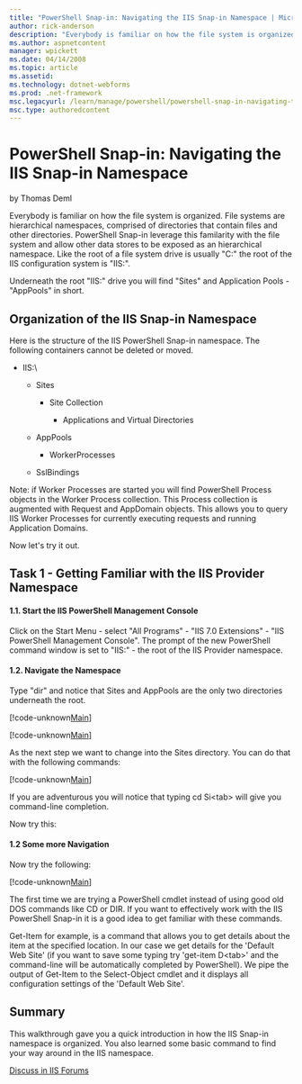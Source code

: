 ```yaml
---
title: "PowerShell Snap-in: Navigating the IIS Snap-in Namespace | Microsoft Docs"
author: rick-anderson
description: "Everybody is familiar on how the file system is organized. File systems are hierarchical namespaces, comprised of directories that contain files and other di..."
ms.author: aspnetcontent
manager: wpickett
ms.date: 04/14/2008
ms.topic: article
ms.assetid: 
ms.technology: dotnet-webforms
ms.prod: .net-framework
msc.legacyurl: /learn/manage/powershell/powershell-snap-in-navigating-the-iis-snap-in-namespace
msc.type: authoredcontent
---
```

PowerShell Snap-in: Navigating the IIS Snap-in Namespace
====================
by Thomas Deml

Everybody is familiar on how the file system is organized. File systems are hierarchical namespaces, comprised of directories that contain files and other directories. PowerShell Snap-in leverage this familarity with the file system and allow other data stores to be exposed as an hierarchical namespace. Like the root of a file system drive is usually "C:\" the root of the IIS configuration system is "IIS:\".

Underneath the root "IIS:\" drive you will find "Sites" and Application Pools - "AppPools" in short.

## Organization of the IIS Snap-in Namespace

Here is the structure of the IIS PowerShell Snap-in namespace. The following containers cannot be deleted or moved.

- IIS:\

    - Sites

        - Site Collection

            - Applications and Virtual Directories
    - AppPools

        - WorkerProcesses
    - SslBindings

Note: if Worker Processes are started you will find PowerShell Process objects in the Worker Process collection. This Process collection is augmented with Request and AppDomain objects. This allows you to query IIS Worker Processes for currently executing requests and running Application Domains.

Now let's try it out.

## Task 1 - Getting Familiar with the IIS Provider Namespace

#### 1.1. Start the IIS PowerShell Management Console

Click on the Start Menu - select "All Programs" - "IIS 7.0 Extensions" - "IIS PowerShell Management Console". The prompt of the new PowerShell command window is set to "IIS:\" - the root of the IIS Provider namespace.

#### 1.2. Navigate the Namespace

Type "dir" and notice that Sites and AppPools are the only two directories underneath the root.


[!code-unknown[Main](powershell-snap-in-navigating-the-iis-snap-in-namespace/samples/sample-127213-1.unknown)]


[!code-unknown[Main](powershell-snap-in-navigating-the-iis-snap-in-namespace/samples/sample-127213-2.unknown)]

As the next step we want to change into the Sites directory. You can do that with the following commands:


[!code-unknown[Main](powershell-snap-in-navigating-the-iis-snap-in-namespace/samples/sample-127213-3.unknown)]


If you are adventurous you will notice that typing cd Si&lt;tab&gt; will give you command-line completion.

Now try this:

#### 1.2 Some more Navigation

Now try the following:


[!code-unknown[Main](powershell-snap-in-navigating-the-iis-snap-in-namespace/samples/sample-127213-4.unknown)]


The first time we are trying a PowerShell cmdlet instead of using good old DOS commands like CD or DIR. If you want to effectively work with the IIS PowerShell Snap-in it is a good idea to get familiar with these commands.

Get-Item for example, is a command that allows you to get details about the item at the specified location. In our case we get details for the 'Default Web Site' (if you want to save some typing try 'get-item D&lt;tab&gt;' and the command-line will be automatically completed by PowerShell). We pipe the output of Get-Item to the Select-Object cmdlet and it displays all configuration settings of the 'Default Web Site'.

## Summary

This walkthrough gave you a quick introduction in how the IIS Snap-in namespace is organized. You also learned some basic command to find your way around in the IIS namespace.
  
  
[Discuss in IIS Forums](https://forums.iis.net/1151.aspx)